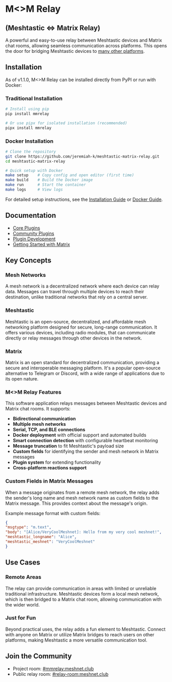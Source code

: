 # M<>M Relay

## (Meshtastic <=> Matrix Relay)

A powerful and easy-to-use relay between Meshtastic devices and Matrix chat rooms, allowing seamless communication across platforms. This opens the door for bridging Meshtastic devices to [many other platforms](https://matrix.org/bridges/).

## Installation

As of v1.1.0, M<>M Relay can be installed directly from PyPI or run with Docker:

### Traditional Installation

```bash
# Install using pip
pip install mmrelay

# Or use pipx for isolated installation (recommended)
pipx install mmrelay
```

### Docker Installation

```bash
# Clone the repository
git clone https://github.com/jeremiah-k/meshtastic-matrix-relay.git
cd meshtastic-matrix-relay

# Quick setup with Docker
make setup    # Copy config and open editor (first time)
make build    # Build the Docker image
make run      # Start the container
make logs     # View logs
```

For detailed setup instructions, see the [Installation Guide](https://github.com/jeremiah-k/meshtastic-matrix-relay/blob/main/docs/INSTRUCTIONS.md) or [Docker Guide](https://github.com/jeremiah-k/meshtastic-matrix-relay/blob/main/docs/DOCKER.md).

## Documentation

- [Core Plugins](Core-Plugins.md)
- [Community Plugins](Community-Plugin-List.md)
- [Plugin Development](Plugin-Development-Guide.md)
- [Getting Started with Matrix](Getting-Started-With-Matrix-&-MM-Relay.md)

## Key Concepts

### Mesh Networks

A mesh network is a decentralized network where each device can relay data. Messages can travel through multiple devices to reach their destination, unlike traditional networks that rely on a central server.

### Meshtastic

Meshtastic is an open-source, decentralized, and affordable mesh networking platform designed for secure, long-range communication. It offers various devices, including radio modules, that can communicate directly or relay messages through other devices in the network.

### Matrix

Matrix is an open standard for decentralized communication, providing a secure and interoperable messaging platform. It's a popular open-source alternative to Telegram or Discord, with a wide range of applications due to its open nature.

### M<>M Relay Features

This software application relays messages between Meshtastic devices and Matrix chat rooms. It supports:

- **Bidirectional communication**
- **Multiple mesh networks**
- **Serial, TCP, and BLE connections**
- **Docker deployment** with official support and automated builds
- **Smart connection detection** with configurable heartbeat monitoring
- **Message truncation** to fit Meshtastic's payload size
- **Custom fields** for identifying the sender and mesh network in Matrix messages
- **Plugin system** for extending functionality
- **Cross-platform reactions support**

### Custom Fields in Matrix Messages

When a message originates from a remote mesh network, the relay adds the sender's long name and mesh network name as custom fields to the Matrix message. This provides context about the message's origin.

Example message format with custom fields:

```json
{
"msgtype": "m.text",
"body": "[Alice/VeryCoolMeshnet]: Hello from my very cool meshnet!",
"meshtastic_longname": "Alice",
"meshtastic_meshnet": "VeryCoolMeshnet"
}
```

## Use Cases

### Remote Areas

The relay can provide communication in areas with limited or unreliable traditional infrastructure. Meshtastic devices form a local mesh network, which is then bridged to a Matrix chat room, allowing communication with the wider world.

### Just for Fun

Beyond practical uses, the relay adds a fun element to Meshtastic. Connect with anyone on Matrix or utilize Matrix bridges to reach users on other platforms, making Meshtastic a more versatile communication tool.

## Join the Community

- Project room: [#mmrelay:meshnet.club](https://matrix.to/#/#mmrelay:meshnet.club)
- Public relay room: [#relay-room:meshnet.club](https://matrix.to/#/#relay-room:meshnet.club)
